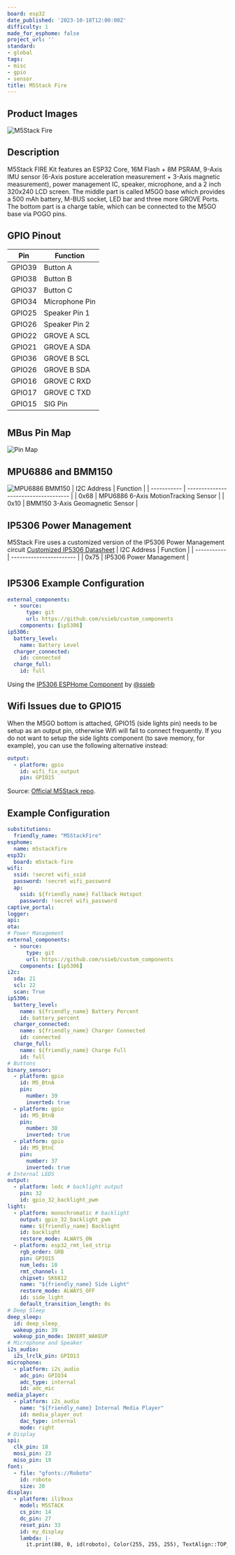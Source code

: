 ```yaml
---
board: esp32
date_published: '2023-10-18T12:00:00Z'
difficulty: 1
made_for_esphome: false
project_url: ''
standard:
- global
tags:
- misc
- gpio
- sensor
title: M5Stack Fire
---
```


## Product Images

![M5Stack Fire](M5StackFire.webp "M5Stack Fire")

## Description

M5Stack FIRE Kit features an ESP32 Core, 16M Flash + 8M PSRAM, 9-Axis IMU sensor (6-Axis posture acceleration measurement + 3-Axis magnetic measurement), power management IC, speaker, microphone, and a 2 inch 320x240 LCD screen. The middle part is called M5GO base which provides a 500 mAh battery, M-BUS socket, LED bar and three more GROVE Ports. The bottom part is a charge table, which can be connected to the M5GO base via POGO pins.

## GPIO Pinout

|  Pin   | Function       |
| ------ | -------------- |
| GPIO39 | Button A       |
| GPIO38 | Button B       |
| GPIO37 | Button C       |
| GPIO34 | Microphone Pin |
| GPIO25 | Speaker Pin 1  |
| GPIO26 | Speaker Pin 2  |
| GPIO22 | GROVE A SCL    |
| GPIO21 | GROVE A SDA    |
| GPIO36 | GROVE B SCL    |
| GPIO26 | GROVE B SDA    |
| GPIO16 | GROVE C RXD    |
| GPIO17 | GROVE C TXD    |
| GPIO15 | SIG Pin        |
#

## MBus Pin Map

![Pin Map](core1_mbus.webp "M5Stack Pin Map")

## MPU6886 and BMM150

![MPU6886 BMM150](MPU6886_BMM150.webp "MPU6886 BMM150")
| I2C Address | Function                             |
| ----------- | ------------------------------------ |
| 0x68        | MPU6886 6-Axis MotionTracking Sensor |
| 0x10        | BMM150 3-Axis Geomagnetic Sensor     |

## IP5306 Power Management

M5Stack Fire uses a customized version of the IP5306 Power Management circuit
[Customized IP5306 Datasheet]("https://github.com/m5stack/M5-Schematic/blob/master/Core/IIC_IP5306_REG_V1.4.pdf")
| I2C Address | Function                |
| ----------- | ----------------------- |
| 0x75        | IP5306 Power Management |
#

## IP5306 Example Configuration

```yml
external_components:
  - source:
      type: git
      url: https://github.com/ssieb/custom_components
    components: [ip5306]
ip5306:
  battery_level:
    name: Battery Level
  charger_connected:
    id: connected
  charge_full:
    id: full
```
Using the [IP5306 ESPHome Component]("https://github.com/ssieb/custom_components/tree/master/components/ip5306") by [@ssieb]("https://github.com/ssieb")

## Wifi Issues due to GPIO15

When the M5GO bottom is attached, GPIO15 (side lights pin) needs to be setup as an output pin, otherwise Wifi will fail to connect frequently. If you do not want to setup the side lights component (to save memory, for example), you can use the following alternative instead:
```yml
output:
  - platform: gpio
    id: wifi_fix_output
    pin: GPIO15
```
Source: [Official M5Stack repo](https://github.com/m5stack/M5Unified/blob/d26d2415f409b664631ff066ceeaffd6a753a4ff/src/M5Unified.cpp#L499).

## Example Configuration

```yml
substitutions:
  friendly_name: "M5StackFire"
esphome:
  name: m5stackfire
esp32:
  board: m5stack-fire
wifi:
  ssid: !secret wifi_ssid
  password: !secret wifi_password
  ap:
    ssid: ${friendly_name} Fallback Hotspot
    password: !secret wifi_password
captive_portal:
logger:
api:
ota:
# Power Management
external_components:
  - source:
      type: git
      url: https://github.com/ssieb/custom_components
    components: [ip5306]
i2c:
  sda: 21
  scl: 22
  scan: True
ip5306:
  battery_level:
    name: ${friendly_name} Battery Percent
    id: battery_percent
  charger_connected:
    name: ${friendly_name} Charger Connected
    id: connected
  charge_full:
    name: ${friendly_name} Charge Full
    id: full
# Buttons
binary_sensor:
  - platform: gpio
    id: M5_BtnA
    pin:
      number: 39
      inverted: true
  - platform: gpio
    id: M5_BtnB
    pin:
      number: 38
      inverted: true
  - platform: gpio
    id: M5_BtnC
    pin:
      number: 37
      inverted: true
# Internal LEDS
output:
  - platform: ledc # backlight output
    pin: 32
    id: gpio_32_backlight_pwm
light:
  - platform: monochromatic # backlight
    output: gpio_32_backlight_pwm
    name: ${friendly_name} Backlight
    id: backlight
    restore_mode: ALWAYS_ON
  - platform: esp32_rmt_led_strip
    rgb_order: GRB
    pin: GPIO15
    num_leds: 10
    rmt_channel: 1
    chipset: SK6812
    name: "${friendly_name} Side Light"
    restore_mode: ALWAYS_OFF
    id: side_light
    default_transition_length: 0s
# Deep Sleep
deep_sleep:
  id: deep_sleep_
  wakeup_pin: 39
  wakeup_pin_mode: INVERT_WAKEUP
# Microphone and Speaker
i2s_audio:
  i2s_lrclk_pin: GPIO13
microphone:
  - platform: i2s_audio
    adc_pin: GPIO34
    adc_type: internal
    id: adc_mic
media_player:
  - platform: i2s_audio
    name: "${friendly_name} Internal Media Player"
    id: media_player_out
    dac_type: internal
    mode: right
# Display
spi:
  clk_pin: 18
  mosi_pin: 23
  miso_pin: 19
font:
  - file: "gfonts://Roboto"
    id: roboto
    size: 20
display:
  - platform: ili9xxx
    model: M5STACK
    cs_pin: 14
    dc_pin: 27
    reset_pin: 33
    id: my_display
    lambda: |-
      it.print(80, 0, id(roboto), Color(255, 255, 255), TextAlign::TOP_CENTER, "M5Stack Fire Test");
```